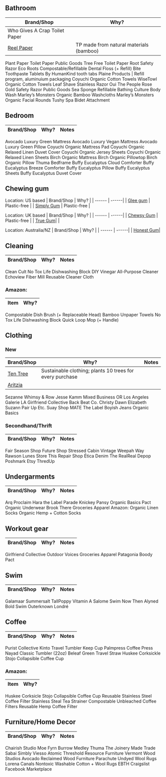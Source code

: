 ## Bathroom	
| Brand/Shop	| Why?
| ------ | ------|
Who Gives A Crap Toilet Paper |  |
[Reel Paper](https://reelpaper.com/pages/our-product) | TP made from natural materials (bamboo) 
Plant Paper Toilet Paper
Public Goods Tree Free Toilet Paper
Root Safety Razor
Eco Roots 
Compostable/Refillable Dental Floss (+ Refill)
Bite Toothpaste Tablets
By HumanKind tooth tabs
Plaine Products | Refill program, aluminuium packaging
Coyuchi Organic Cotton Towels
WiseTowl Organic Cotton Towels
Leaf Shave Stainless Razor
Oui The People Rose Gold Safety Razor
Public Goods Sea Sponge
Refillable Bathing Culture Body Wash
Marley’s Monsters Organic Bamboo Washcloths
Marley’s Monsters Organic Facial Rounds
Tushy Spa Bidet Attachment

## Bedroom	
| Brand/Shop	| Why?	| Notes |
| ------ | ------| --------|
Avocado Luxury Green Mattress
Avocado Luxury Vegan Mattress
Avocado Luxury Green Pillow
Coyuchi Organic Mattress Pad
Coyuchi Organic Relaxed Linen Duvet Cover
Coyuchi Organic Jersey Sheets
Coyuchi Organic Relaxed Linen Sheets
Birch Organic Mattress
Birch Organic Pillowtop
Birch Organic Pillow
Thuma Bedframe
Buffy Eucalyptus Cloud Comforter
Buffy Eucalyptus Breeze Comforter
Buffy Eucalyptus Pillow
Buffy Eucalyptus Sheets
Buffy Eucalyptus Duvet Cover	

## Chewing gum
Location: US based
| Brand/Shop  | Why?  |
| ------ | ------| 
| [Glee gum](https://www.gleegum.com/) | Plastic-free | 
| [Simply Gum](https://www.simplygum.com/) | Plastic-free |


Location: UK based
| Brand/Shop  | Why? |
| ------ | ------| 
| [Chewsy Gum](https://chewsygum.com/) | Plastic-free |
| [True Gum](https://truegum.com/)| |

Location: Australia/NZ
| Brand/Shop  | Why? |
| ------ | ------| 
| [Honest Gum](https://honest-gum.myshopify.com/collections/all)|

## Cleaning	
| Brand/Shop	| Why?	| Notes |
| ------ | ------| --------|
Clean Cult
No Tox Life Dishwashing Block
DIY Vinegar All-Purpose Cleaner
Echoview Fiber Mill Reusable Cleaner Cloth
### Amazon:
| Item| Why?	 |
| ------ | ------|
Compostable Dish Brush (+ Replaceable Head)
Bamboo Unpaper Towels
No Tox Life Dishwashing Block
Quick Loop Mop (+ Handle)

## Clothing 
### New
| Brand/Shop  | Why?  | Notes |
| ------ | ------| --------|
| [Ten Tree](https://www.tentree.com/) | Sustainable clothing; plants 10 trees for every purchase | |
| [Aritzia](https://www.aritzia.com/us/en/home) | 
Sezanne
Whimsy & Row
Jesse Kamm
Mixed Business
OR Los Angeles
Galerie LA
Girlfriend Collective
Back Beat Co. 
Christy Dawn
Elizabeth Suzann
Pair Up Etc.
Suay Shop
MATE The Label
Boyish Jeans
Organic Basics

### Secondhand/Thrift
| Brand/Shop  | Why?  | Notes |
| ------ | ------| --------|
Fair Season
Shop Future
Shop Stressed
Cabin Vintage
Weepah Way
Rawson
Lunes Store
This Repair Shop
Ética Denim
The RealReal
Depop
Poshmark
Etsy 
ThredUp

## Undergarments	
| Brand/Shop	| Why?	| Notes |
| ------ | ------| --------|
Arq
Proclaim
Hara the Label
Parade
Knickey
Pansy
Organic Basics
Pact Organic Underwear
Brook There
Groceries Apparel
Amazon:
Organic Linen Socks
Organic Hemp + Cotton Socks	

## Workout gear	
| Brand/Shop	| Why?	| Notes |
| ------ | ------| --------|
Girlfriend Collective
Outdoor Voices
Groceries Apparel
Patagonia
Boody
Pact

## Swim	
| Brand/Shop	| Why?	| Notes |
| ------ | ------| --------|
Galamaar
Summersalt
TallPoppy
Vitamin A
Salome Swim
Now Then
Alyned
Bold Swim
Outerknown
Londré		

## Coffee	
| Brand/Shop	| Why?	| Notes |
| ------ | ------| --------|
Purist Collective
Kinto Travel Tumbler
Keep Cup
Palmpress Coffee Press
Nayad Classic Tumbler (22oz)
Beleaf Green Travel Straw
Huskee
Corksickle
Stojo Collapsible Coffee Cup

### Amazon:
| Item| Why?	 |
| ------ | ------|
Huskee
Corksicle
Stojo Collapsible Coffee Cup
Reusable Stainless Steel Coffee Filter
Stainless Steal Tea Strainer
Compostable Unbleached Coffee Filters
Reusable Hemp Coffee Filter	

## Furniture/Home Decor	

| Brand/Shop	| Why?	| Notes |
| ------ | ------| --------|
Chairish
Studio Moe
Fyrn
Burrow
Medley
Thuma
The Joinery
Made Trade
Sabai
Simbly
Viesso
Atomic Threshold
Resource Furniture
Vermont Wood Studios
Avocado Reclaimed Wood Furniture
Parachute Undyed Wool Rugs
Lorena Canals Nontoxic Washable Cotton + Wool Rugs
EBTH
Craigslist
Facebook Marketplace	


